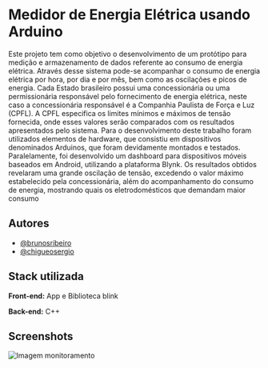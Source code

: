 # Medidor de Energia Elétrica usando Arduino

Este projeto tem como objetivo o desenvolvimento de um protótipo para medição e armazenamento de dados
referente ao consumo de energia elétrica. Através desse sistema pode-se acompanhar o consumo de energia elétrica
por hora, por dia e por mês, bem como as oscilações e picos de energia. Cada Estado brasileiro possui uma
concessionária ou uma permissionária responsável pelo fornecimento de energia elétrica, neste caso a
concessionária responsável é a Companhia Paulista de Força e Luz (CPFL). A CPFL especifica os limites mínimos
e máximos de tensão fornecida, onde esses valores serão comparados com os resultados apresentados pelo sistema.
Para o desenvolvimento deste trabalho foram utilizados elementos de hardware, que consistiu em dispositivos
denominados Arduinos, que foram devidamente montados e testados. Paralelamente, foi desenvolvido um
dashboard para dispositivos móveis baseados em Android, utilizando a plataforma Blynk. Os resultados obtidos
revelaram uma grande oscilação de tensão, excedendo o valor máximo estabelecido pela concessionária, além do
acompanhamento do consumo de energia, mostrando quais os eletrodomésticos que demandam maior consumo

## Autores

- [@brunosribeiro](https://www.instagram.com/brunobsribeiro/)
- [@chigueosergio](https://www.instagram.com/chigueosergio/)

## Stack utilizada

**Front-end:** App e Biblioteca blink

**Back-end:** C++

## Screenshots

![Imagem monitoramento](https://imgbox.com/SSFKP9YI)
